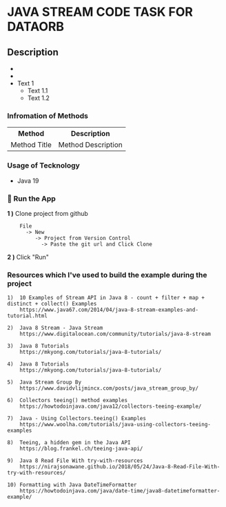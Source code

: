 # JAVA STREAM CODE TASK FOR DATAORB

## Description
<ul style="list-style-type:disc">
  <li></li>
  <li></li>
  <li>Text 1
      <ul>
        <li>Text 1.1</li>
        <li>Text 1.2</li>
      </ul>
  </li>
</ul>

### Infromation of Methods
<table style="width:100%">
  <tr>
    <th>Method</th>
    <th>Description</th>
  </tr>
  <tr>
      <td>Method Title</td>
      <td>Method Description</td>
  </tr>
</table>


### Usage of Tecknology
* Java 19

### 🔨 Run the App

<b>1 )</b> Clone project from github
```
    File 
      -> New 
         -> Project from Version Control
           -> Paste the git url and Click Clone
```
<b>2 )</b> Click "Run"

### Resources which I've used to build the example during the project

    1)  10 Examples of Stream API in Java 8 - count + filter + map + distinct + collect() Examples
        https://www.java67.com/2014/04/java-8-stream-examples-and-tutorial.html

    2)  Java 8 Stream - Java Stream
        https://www.digitalocean.com/community/tutorials/java-8-stream

    3)  Java 8 Tutorials
        https://mkyong.com/tutorials/java-8-tutorials/

    4)  Java 8 Tutorials
        https://mkyong.com/tutorials/java-8-tutorials/

    5)  Java Stream Group By
        https://www.davidvlijmincx.com/posts/java_stream_group_by/

    6)  Collectors teeing() method examples
        https://howtodoinjava.com/java12/collectors-teeing-example/

    7)  Java - Using Collectors.teeing() Examples
        https://www.woolha.com/tutorials/java-using-collectors-teeing-examples

    8)  Teeing, a hidden gem in the Java API
        https://blog.frankel.ch/teeing-java-api/

    9)  Java 8 Read File With try-with-resources
        https://nirajsonawane.github.io/2018/05/24/Java-8-Read-File-With-try-with-resources/

    10) Formatting with Java DateTimeFormatter
        https://howtodoinjava.com/java/date-time/java8-datetimeformatter-example/
       